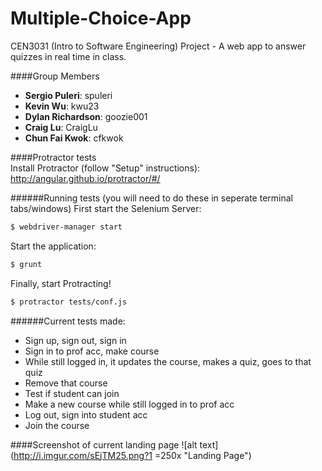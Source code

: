 # Multiple-Choice-App
CEN3031 (Intro to Software Engineering) Project - A web app to answer quizzes in real time in class.

####Group Members
* **Sergio Puleri**: spuleri
* **Kevin Wu**: kwu23
* **Dylan Richardson**: goozie001
* **Craig Lu**: CraigLu
* **Chun Fai Kwok**: cfkwok

####Protractor tests  
Install Protractor (follow "Setup" instructions):  
http://angular.github.io/protractor/#/

######Running tests (you will need to do these in seperate terminal tabs/windows)
First start the Selenium Server:
```bash
$ webdriver-manager start
```
Start the application:
```bash
$ grunt
```
Finally, start Protracting!
```bash
$ protractor tests/conf.js
```

######Current tests made:
* Sign up, sign out, sign in  
* Sign in to prof acc, make course  
* While still logged in, it updates the course, makes a quiz, goes to that quiz  
* Remove that course  
* Test if student can join  
* Make a new course while still logged in to prof acc  
* Log out, sign into student acc  
* Join the course  

####Screenshot of current landing page
![alt text](http://i.imgur.com/sEjTM25.png?1 =250x "Landing Page")

